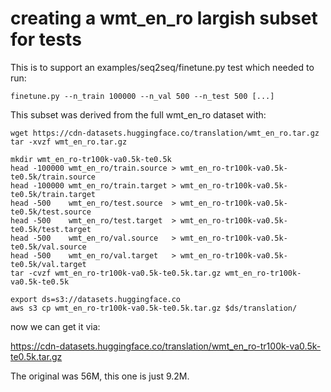 # creating a wmt_en_ro largish subset for tests 

This is to support an examples/seq2seq/finetune.py test which needed to run:
```
finetune.py --n_train 100000 --n_val 500 --n_test 500 [...]
```

This subset was derived from the full wmt_en_ro dataset with:
```
wget https://cdn-datasets.huggingface.co/translation/wmt_en_ro.tar.gz
tar -xvzf wmt_en_ro.tar.gz

mkdir wmt_en_ro-tr100k-va0.5k-te0.5k
head -100000 wmt_en_ro/train.source > wmt_en_ro-tr100k-va0.5k-te0.5k/train.source         
head -100000 wmt_en_ro/train.target > wmt_en_ro-tr100k-va0.5k-te0.5k/train.target         
head -500    wmt_en_ro/test.source  > wmt_en_ro-tr100k-va0.5k-te0.5k/test.source          
head -500    wmt_en_ro/test.target  > wmt_en_ro-tr100k-va0.5k-te0.5k/test.target          
head -500    wmt_en_ro/val.source   > wmt_en_ro-tr100k-va0.5k-te0.5k/val.source           
head -500    wmt_en_ro/val.target   > wmt_en_ro-tr100k-va0.5k-te0.5k/val.target
tar -cvzf wmt_en_ro-tr100k-va0.5k-te0.5k.tar.gz wmt_en_ro-tr100k-va0.5k-te0.5k

export ds=s3://datasets.huggingface.co
aws s3 cp wmt_en_ro-tr100k-va0.5k-te0.5k.tar.gz $ds/translation/
```

now we can get it via:

https://cdn-datasets.huggingface.co/translation/wmt_en_ro-tr100k-va0.5k-te0.5k.tar.gz

The original was 56M, this one is just 9.2M.
